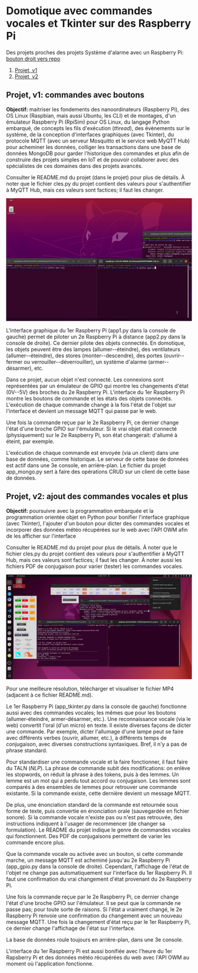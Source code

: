 # Domotique avec commandes vocales et Tkinter sur des Raspberry Pi

Des projets proches des projets Système d'alarme avec un Raspberry Pi: <a href="https://github.com/ugolabo/systeme_alarme_rpi">bouton droit vers repo</a>

1. [Projet, v1](#projet-v1-commandes-avec-boutons)
2. [Projet, v2](#projet-v2-ajout-des-commandes-vocales-et-plus)

## Projet, v1: commandes avec boutons

**Objectif:** maitriser les fondements des nanoordinateurs (Raspberry Pi), des OS Linux (Raspbian, mais aussi Ubuntu, les CLI) et de montages, d'un émulateur Raspberry Pi (RpiSim) pour OS Linux, du langage Python embarqué, de concepts les fils d'exécution (*thread*), des évènements sur le système, de la conception d'interfaces graphiques (avec Tkinter), du protocole MQTT (avec un serveur Mosquitto et le service web MyQTT Hub) pour acheminer les données, colliger les transactions dans une base de données MongoDB pour garder l'historique des commandes et plus afin de construire des projets simples en IoT et de pouvoir collaborer avec des spécialistes de ces domaines dans des projets avancés.

Consulter le README.md du projet (dans le projet) pour plus de détails. À noter que le fichier cles.py du projet contient des valeurs pour s'authentifier à MyQTT Hub, mais ces valeurs sont factices; il faut les changer.

<img src="img/projet_v1.gif" alt="" width="800">

L'interface graphique du 1er Raspberry Pi (app1.py dans la console de gauche) permet de piloter un 2e Raspberry Pi à distance (app2.py dans la console de droite). Ce dernier pilote des objets connectés. En domotique, les objets peuvent être des lampes (allumer--éteindre), des ventilateurs (allumer--éteindre), des stores (monter--descendre), des portes (ouvrir--fermer ou verrouiller--déverrouiller), un système d'alarme (armer--désarmer), etc.

Dans ce projet, aucun objet n'est connecté. Les connexions sont représentées par un émulateur de GPIO qui montre les changements d'état (0V--5V) des broches du 2e Raspberry Pi. L'interface du 1er Raspberry Pi montre les boutons de commande et les états des objets connectés. L'exécution de chaque commande change à la fois l'état de l'objet sur l'interface et devient un message MQTT qui passe par le web.

Une fois la commande reçue par le 2e Raspberry Pi, ce dernier change l'état d'une broche GPIO sur l'émulateur. Si le vrai objet était connecté (physiquement) sur le 2e Raspberry Pi, son état changerait: d'allumé à éteint, par exemple. 

L'exécution de chaque commande est envoyée (via un client) dans une base de données, comme historique. Le serveur de cette base de données est actif dans une 3e console, en arrière-plan. Le fichier du projet app_mongo.py sert à faire des opérations CRUD sur un client de cette base de données.

## Projet, v2: ajout des commandes vocales et plus

**Objectif:** poursuivre avec la programmation embarquée et la programmation orientée objet en Python pour bonifier l'interface graphique (avec Tkinter), l'ajouter d'un bouton pour dicter des commandes vocales et incorporer des données météo récupérées sur le web avec l'API OWM afin de les afficher sur l'interface

Consulter le README.md du projet pour plus de détails. À noter que le fichier cles.py du projet contient des valeurs pour s'authentifier à MyQTT Hub, mais ces valeurs sont factices; il faut les changer. À noter aussi les fichiers PDF de conjugaison pour varier (tester) les commandes vocales.

<img src="img/projet_v2.gif" alt="" width="800">

Pour une meilleure résolution, télécharger et visualiser le fichier MP4 (adjacent à ce fichier README.md).

Le 1er Raspberry Pi (app_tkinter.py dans la console de gauche) fonctionne aussi avec des commandes vocales; les mêmes que pour les boutons (allumer-éteindre, armer-désarmer, etc.). Une reconnaissance vocale (via le web) convertit l'oral (d'un micro) en texte. Il existe diverses façons de dicter une commande. Par exemple, dicter l'allumage d'une lampe peut se faire avec différents verbes (ouvrir, allumer, etc.), à différents temps de conjugaison, avec diverses constructions syntaxiques. Bref, il n'y a pas de phrase standard.

Pour standardiser une commande vocale et la faire fonctionner, il faut faire du TALN (*NLP*). La phrase de commande subit des modifications: on enlève les stopwords, on réduit la phrase à des tokens, puis à des lemmes. Un lemme est un mot qui a perdu tout accord ou conjugaison. Les lemmes sont comparés à des ensembles de lemmes pour retrouver une commande existante. Si la commande existe, cette dernière devient un message MQTT.

De plus, une énonciation standard de la commande est retournée sous forme de texte, puis convertie en énonciation orale (sauvegardée en fichier sonore). Si la commande vocale n'existe pas ou n'est pas retrouvée, des instructions indiquent à l'usager de recommencer (de changer sa formulation). Le README du projet indique le genre de commandes vocales qui fonctionnent. Des PDF de conjugaisons permettent de varier les commande encore plus.

Que la commande vocale ou activée avec un bouton, si cette commande marche, un message MQTT est acheminé jusqu'au 2e Raspberry Pi (app_gpio.py dans la console de droite). Cependant, l'affichage de l'état de l'objet ne change pas automatiquement sur l'interface du 1er Raspberry Pi. Il faut une confirmation du vrai changement d'état provenant du 2e Raspberry Pi.

Une fois la commande reçue par le 2e Raspberry Pi, ce dernier change l'état d'une broche GPIO sur l'émulateur. Il se peut que la commande ne passe pas; pour toute sorte de raisons. Si l'état a vraiment changé, le 2e Raspberry Pi renvoie une confirmation du changement avec un nouveau message MQTT. Une fois la changement d'état reçu par le 1er Raspberry Pi, ce dernier change l'affichage de l'état sur l'interface.

La base de données roule toujours en arrière-plan, dans une 3e console. 

L'interface du 1er Raspberry Pi est aussi bonifiée avec l'heure du 1er Rapsberry Pi et des données météo récupérées du web avec l'API OWM au moment où l'application fonctionne.
